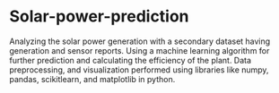 # Solar-power-prediction
Analyzing the solar power generation with a secondary dataset having generation and sensor reports. Using a machine learning algorithm for further prediction and calculating the efficiency of the plant.
Data preprocessing, and visualization performed using libraries like numpy, pandas, scikitlearn, and matplotlib in python.
